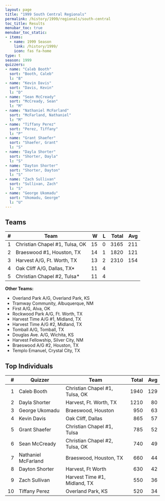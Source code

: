 ```yaml
---
layout: page
title: "1999 South Central Regionals"
permalink: /history/1999/regionals/south-central
toc_title: Results
menubar_toc: true
menubar_toc_static:
- items:
  - name: 1999 Season
    link: /history/1999/
    icon: fas fa-home
type: t
season: 1999
quizzers:
- name: "Caleb Booth"
  sort: "Booth, Caleb"
  l: "B"
- name: "Kevin Davis"
  sort: "Davis, Kevin"
  l: "D"
- name: "Sean McCready"
  sort: "McCready, Sean"
  l: "M"
- name: "Nathaniel McFarland"
  sort: "McFarland, Nathaniel"
  l: "M"
- name: "Tiffany Perez"
  sort: "Perez, Tiffany"
  l: "P"
- name: "Grant Shaefer"
  sort: "Shaefer, Grant"
  l: "S"
- name: "Dayla Shorter"
  sort: "Shorter, Dayla"
  l: "S"
- name: "Dayton Shorter"
  sort: "Shorter, Dayton"
  l: "S"
- name: "Zach Sullivan"
  sort: "Sullivan, Zach"
  l: "S"
- name: "George Ukomadu"
  sort: "Ukomadu, George"
  l: "U"
---
```


## Teams

|    # | Team                           |    W |    L | Total |  Avg |
| ---: | ------------------------------ | ---: | ---: | ----: | ---: |
|    1 | Christian Chapel #1, Tulsa, OK |   15 |    0 |  3165 |  211 |
|    2 | Braeswood #1, Houston, TX      |   14 |    1 |  1820 |  121 |
|    3 | Harvest A/G, Ft. Worth, TX     |   13 |    2 |  2310 |  154 |
|    4 | Oak Cliff A/G, Dallas, TX*     |   11 |    4 |       |      |
|    5 | Christian Chapel #2, Tulsa*    |   11 |    4 |       |      |

**Other Teams:**
* Overland Park A/G, Overland Park, KS
* Tramway Community, Albuquerque, NM
* First A/G, Alva, OK
* Rockwood Park A/G, Ft. Worth, TX
* Harvest Time A/G #1, Midland, TX
* Harvest Time A/G #2, Midland, TX
* Tomball A/G, Tomball, TX
* Douglas Ave. A/G, Wichita, KS
* Harvest Fellowship, Silver City, NM
* Braeswood A/G #2, Houston, TX
* Templo Emanuel, Crystal City, TX

## Top Individuals

|    # | Quizzer             | Team                           | Total |  Avg |
| ---: | ------------------- | ------------------------------ | ----: | ---: |
|    1 | Caleb Booth         | Christian Chapel #1, Tulsa, OK |  1940 |  129 |
|    2 | Dayla Shorter       | Harvest, Ft. Worth, TX         |  1210 |   80 |
|    3 | George Ukomadu      | Braeswood, Houston             |   950 |   63 |
|    4 | Kevin Davis         | Oak Cliff, Dallas              |   865 |   57 |
|    5 | Grant Shaefer       | Christian Chapel #1, Tulsa     |   785 |   52 |
|    6 | Sean McCready       | Christian Chapel #2, Tulsa, OK |   740 |   49 |
|    7 | Nathaniel McFarland | Braeswood, Houston, TX         |   660 |   44 |
|    8 | Dayton Shorter      | Harvest, Ft Worth              |   630 |   42 |
|    9 | Zach Sullivan       | Harvest Time #1, Midland, TX   |   550 |   36 |
|   10 | Tiffany Perez       | Overland Park, KS              |   520 |   34 |